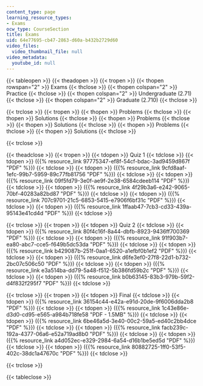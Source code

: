 ```yaml
---
content_type: page
learning_resource_types:
- Exams
ocw_type: CourseSection
title: Exams
uid: 64e77695-cb47-2863-d60a-b432b2729d60
video_files:
  video_thumbnail_file: null
video_metadata:
  youtube_id: null
---
```


{{< tableopen >}}
{{< theadopen >}}
{{< tropen >}}
{{< thopen rowspan="2" >}}
Exams
{{< thclose >}}
{{< thopen colspan="2" >}}
Practice
{{< thclose >}}
{{< thopen colspan="2" >}}
Undergraduate (2.71)
{{< thclose >}}
{{< thopen colspan="2" >}}
Graduate (2.710)
{{< thclose >}}

{{< trclose >}}
{{< tropen >}}
{{< thopen >}}
Problems
{{< thclose >}}
{{< thopen >}}
Solutions
{{< thclose >}}
{{< thopen >}}
Problems
{{< thclose >}}
{{< thopen >}}
Solutions
{{< thclose >}}
{{< thopen >}}
Problems
{{< thclose >}}
{{< thopen >}}
Solutions
{{< thclose >}}

{{< trclose >}}

{{< theadclose >}}
{{< tropen >}}
{{< tdopen >}}
Quiz 1
{{< tdclose >}}
{{< tdopen >}}
({{% resource_link 97775347-ef8f-54cf-bdac-3ad9459d867f "PDF" %}})
{{< tdclose >}}
{{< tdopen >}}
({{% resource_link 9cfd8aaf-1efc-99b7-5959-89c77fb81756 "PDF" %}})
{{< tdclose >}}
{{< tdopen >}}
({{% resource_link 09f5fd79-3e0f-ae9f-2e38-6584cdeeb114 "PDF" %}})
{{< tdclose >}}
{{< tdopen >}}
({{% resource_link 4f29b3a6-e242-9065-70bf-40283a82bd87 "PDF" %}})
{{< tdclose >}}
{{< tdopen >}}
({{% resource_link 707c9701-21c5-6853-5415-e7906f6bf31c "PDF" %}})
{{< tdclose >}}
{{< tdopen >}}
({{% resource_link 1ffaab47-7cb3-cd33-439a-95143e41cd4d "PDF" %}})
{{< tdclose >}}

{{< trclose >}}
{{< tropen >}}
{{< tdopen >}}
Quiz 2
{{< tdclose >}}
{{< tdopen >}}
({{% resource_link 80f4c16f-8a44-dbfb-8923-9436ff700369 "PDF" %}})
{{< tdclose >}}
{{< tdopen >}}
({{% resource_link 91f903b7-ea80-abc7-cce5-f649b5dc53da "PDF" %}})
{{< tdclose >}}
{{< tdopen >}}
({{% resource_link b429087b-251f-0aa1-6520-a1efbf0b1ef2 "PDF" %}})
{{< tdclose >}}
{{< tdopen >}}
({{% resource_link d6fe3ef0-27f8-22d1-b732-2bc07c506c50 "PDF" %}})
{{< tdclose >}}
{{< tdopen >}}
({{% resource_link e3a514ba-dd79-5a48-f512-5b386fd59b2c "PDF" %}})
{{< tdclose >}}
{{< tdopen >}}
({{% resource_link b0b63145-83b3-979b-59f2-d4f832f295f7 "PDF" %}})
{{< tdclose >}}

{{< trclose >}}
{{< tropen >}}
{{< tdopen >}}
Final
{{< tdclose >}}
{{< tdopen >}}
({{% resource_link 36154c44-e42a-e91d-20de-9f6006dda2b8 "PDF" %}})
{{< tdclose >}}
{{< tdopen >}}
({{% resource_link 1c43e86e-d3d0-cd95-e565-a984b718fe58 "PDF - 1.5MB" %}})
{{< tdclose >}}
{{< tdopen >}}
({{% resource_link 6be46a5d-3e40-00c2-59a5-ed40c2bb4dce "PDF" %}})
{{< tdclose >}}
{{< tdopen >}}
({{% resource_link facb239c-192a-4377-06a6-e52a719ad8b0 "PDF" %}})
{{< tdclose >}}
{{< tdopen >}}
({{% resource_link a4d052ec-e329-2984-6a54-d16b1be5ed5d "PDF" %}})
{{< tdclose >}}
{{< tdopen >}}
({{% resource_link 80882725-1ff0-53f5-402c-38dc1a47670c "PDF" %}})
{{< tdclose >}}

{{< trclose >}}

{{< tableclose >}}
